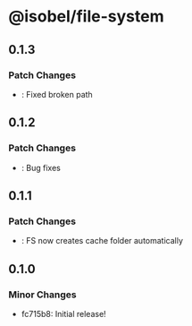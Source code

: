 # @isobel/file-system

## 0.1.3

### Patch Changes

- : Fixed broken path

## 0.1.2

### Patch Changes

- : Bug fixes

## 0.1.1

### Patch Changes

- : FS now creates cache folder automatically

## 0.1.0

### Minor Changes

- fc715b8: Initial release!
